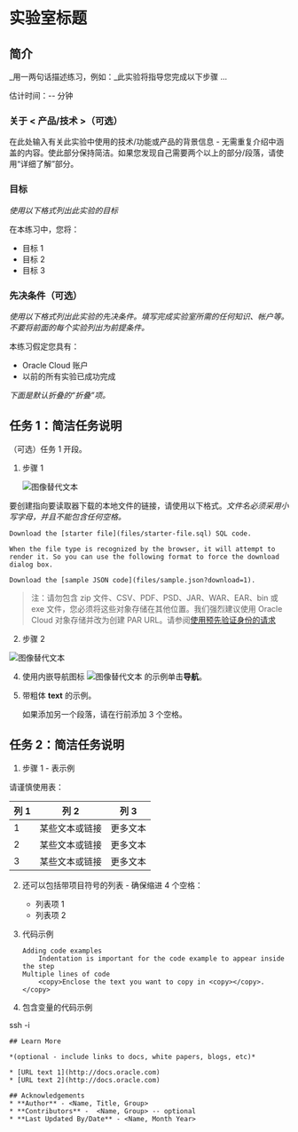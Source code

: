 # 实验室标题

## 简介

_用一两句话描述练习，例如：_此实验将指导您完成以下步骤 ...

估计时间：-- 分钟

### 关于 < 产品/技术 >（可选）

在此处输入有关此实验中使用的技术/功能或产品的背景信息 - 无需重复介绍中涵盖的内容。使此部分保持简洁。如果您发现自己需要两个以上的部分/段落，请使用“详细了解”部分。

### 目标

_使用以下格式列出此实验的目标_

在本练习中，您将：

*   目标 1
*   目标 2
*   目标 3

### 先决条件（可选）

_使用以下格式列出此实验的先决条件。填写完成实验室所需的任何知识、帐户等。不要将前面的每个实验列出为前提条件。_

本练习假定您具有：

*   Oracle Cloud 账户
*   以前的所有实验已成功完成

_下面是默认折叠的“折叠”项。_

## 任务 1：简洁任务说明

（可选）任务 1 开段。

1.  步骤 1
    
    ![图像替代文本](images/sample1.png)
    

要创建指向要读取器下载的本地文件的链接，请使用以下格式。_文件名必须采用小写字母，并且不能包含任何空格。_

    Download the [starter file](files/starter-file.sql) SQL code.
    
    When the file type is recognized by the browser, it will attempt to render it. So you can use the following format to force the download dialog box.
    
    Download the [sample JSON code](files/sample.json?download=1).
    

> 注：请勿包含 zip 文件、CSV、PDF、PSD、JAR、WAR、EAR、bin 或 exe 文件，您必须将这些对象存储在其他位置。我们强烈建议使用 Oracle Cloud 对象存储并改为创建 PAR URL。请参阅[使用预先验证身份的请求](https://docs.cloud.oracle.com/en-us/iaas/Content/Object/Tasks/usingpreauthenticatedrequests.htm)

2.  步骤 2

![图像替代文本](images/sample1.png)

4.  使用内嵌导航图标 ![图像替代文本](images/sample2.png) 的示例单击**导航**。
    
5.  带粗体 **text** 的示例。
    
    如果添加另一个段落，请在行前添加 3 个空格。
    

## 任务 2：简洁任务说明

1.  步骤 1 - 表示例

请谨慎使用表：

| 列 1 | 列 2 | 列 3 |
| --- | --- | --- |
| 1 | 某些文本或链接 | 更多文本 |
| 2 | 某些文本或链接 | 更多文本 |
| 3 | 某些文本或链接 | 更多文本 |

2.  还可以包括带项目符号的列表 - 确保缩进 4 个空格：
    
    *   列表项 1
    *   列表项 2
3.  代码示例
    
        Adding code examples
        	Indentation is important for the code example to appear inside the step
        Multiple lines of code
        	<copy>Enclose the text you want to copy in <copy></copy>.</copy>
        
4.  包含变量的代码示例
    

ssh -i

    
    ## Learn More
    
    *(optional - include links to docs, white papers, blogs, etc)*
    
    * [URL text 1](http://docs.oracle.com)
    * [URL text 2](http://docs.oracle.com)
    
    ## Acknowledgements
    * **Author** - <Name, Title, Group>
    * **Contributors** -  <Name, Group> -- optional
    * **Last Updated By/Date** - <Name, Month Year>